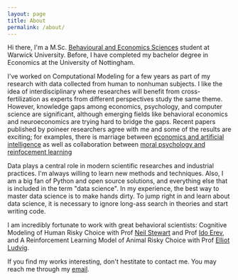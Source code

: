```yaml
---
layout: page
title: About
permalink: /about/
---
```



Hi there, I'm a M.Sc. [Behavioural and Economics Sciences](http://www2.warwick.ac.uk/fac/sci/psych/study/bes/) student at Warwick University. 
Before, I have completed my bachelor degree in Economics at the University of Nottingham.


I've worked on Computational Modeling for a few years as part of my research with data collected from human to nonhuman subjects. 
I like the idea of interdisciplinary where researches will benefit from cross-fertilization as experts from different perspectives study the same theme.
However, knowledge gaps among economics, psychology, and computer science are significant, although emerging fields like behavioral economics and neuroeconomics are trying hard to bridge the gaps.
Recent papers published by poineer researchers agree with me and some of the results are exciting; for examples, there is marriage between [economics and artificial intelligence](https://www.seas.harvard.edu/news/2015/07/unintended-consequences-of-rationality) as well as collaboration between [moral psychology and reinfocement learning](http://www.ncbi.nlm.nih.gov/pubmed/23845564)


Data plays a central role in modern scientific researches and industrial practices.
I'm always willing to learn new methods and techniques.
Also, I am a big fan of Python and open source solutions, and everything else that is included in the term "data science".
In my experience, the best way to master data science is to make hands dirty. 
To jump right in and learn about data science, it is necessary to ignore long-ass search in theories and start writing code.



I am incredibly fortunate to work with great behavioral scientists: Cognitive Modeling of Human Risky Choice with Prof [Neil Stewart](https://www.stewart.warwick.ac.uk/) and Prof [Ido Erev](http://www.wbs.ac.uk/about/person/ido-erev), and A Reinforcement Learning Model of Animal Risky Choice with Prof [Elliot Ludvig](http://elliot.ludvig.ca/Home.html).




If you find my works interesting, don't hestitate to contact me. 
You may reach me through my [email](mailto:camb.zhu@gmail.com).


